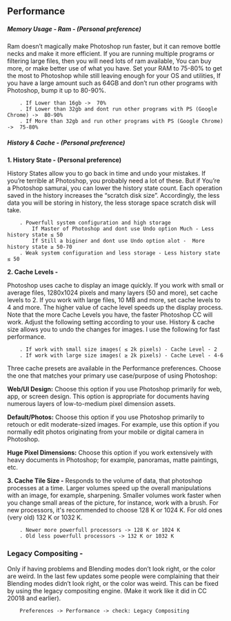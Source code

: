 ## Performance

##### Memory Usage - Ram - (Personal preference)
Ram doesn’t magically make Photoshop run faster, but it can remove bottle necks and make it more efficient. If you are running multiple programs or filtering large files, then you will need lots of ram available, You can buy more, or make better use of what you have.
Set your RAM to 75-80% to get the most to Photoshop while still leaving enough for your OS and utilities, If you have a large amount such as 64GB and don’t run other programs with Photoshop, bump it up to 80-90%.

        . If Lower than 16gb ->  70%
        . If Lower than 32gb and dont run other programs with PS (Google Chrome) ->  80-90%
        . If More than 32gb and run other programs with PS (Google Chrome) ->  75-80%

##### History & Cache - (Personal preference)

**1. History State - (Personal preference)**

History States allow you to go back in time and undo your mistakes. If you’re terrible at Photoshop, you probably need a lot of these. But if You’re a Photoshop samurai, you can lower the history state count.
Each operation saved in the history increases the “scratch disk size”. Accordingly, the less data you will be storing in history, the less storage space scratch disk will take.

        . Powerfull system configuration and high storage
            If Master of Photoshop and dont use Undo option Much - Less history state ≤ 50
            If Still a biginer and dont use Undo option alot -  More history state ≥ 50-70
        . Weak system configuration and less storage - Less history state ≤ 50

**2. Cache Levels -**

Photoshop uses cache to display an image quickly. If you work with small or average files, 1280x1024 pixels and many layers (50 and more), set cache levels to 2. If you work with large files, 10 MB and more, set cache levels to 4 and more. The higher value of cache level speeds up the display process.
Note that the more Cache Levels you have, the faster Photoshop CC will work. Adjust the following setting according to your use. History & cache size allows you to undo the changes for images. I use the following for fast performance.

        . If work with small size images( ≤	2k pixels) - Cache Level - 2
        . If work with large size images( ≥	2k pixels) - Cache Level - 4-6

Three cache presets are available in the Performance preferences. Choose the one that matches your primary use case/purpose of using Photoshop:

**Web/UI Design:**  Choose this option if you use Photoshop primarily for web, app, or screen design. This option is appropriate for documents having numerous layers of low-to-medium pixel dimension assets.

**Default/Photos:**  Choose this option if you use Photoshop primarily to retouch or edit moderate-sized images. For example, use this option if you normally edit photos originating from your mobile or digital camera in Photoshop.

**Huge Pixel Dimensions:**  Choose this option if you work extensively with heavy documents in Photoshop; for example, panoramas, matte paintings, etc.

**3. Cache Tile Size -**
Responds to the volume of data, that photoshop processes at a time. Larger volumes speed up the overall manipulations with an image, for example, sharpening. Smaller volumes work faster when you change small areas of the picture, for instance, work with a brush. For new processors, it's recommended to choose 128 K or 1024 K. For old ones (very old) 132 K or 1032 K.

        . Newer more powerfull processors -> 128 K or 1024 K
        . Old less powerfull processors -> 132 K or 1032 K

### Legacy Compositing - 

Only if having problems and Blending modes don’t look right, or the color are weird.
In the last few updates some people were complaining that their Blending modes didn’t look right, or the color was weird.
This can be fixed by using the legacy compositing engine. (Make it work like it did in CC 20018 and earlier).

        Preferences -> Performance -> check: Legacy Compositing




